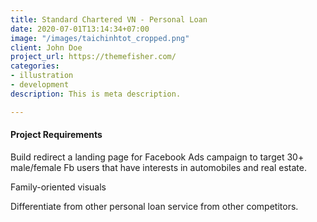 ```yaml
---
title: Standard Chartered VN - Personal Loan
date: 2020-07-01T13:14:34+07:00
image: "/images/taichinhtot_cropped.png"
client: John Doe
project_url: https://themefisher.com/
categories:
- illustration
- development
description: This is meta description.

---
```

#### Project Requirements

Build redirect a landing page for Facebook Ads campaign to target 30+ male/female Fb users that have interests in automobiles and real estate.

Family-oriented visuals

Differentiate from other personal loan service from other competitors.